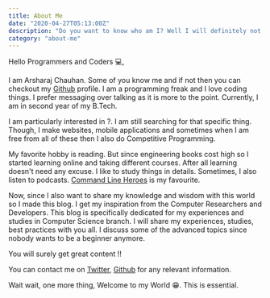 ```yaml
---
title: About Me
date: "2020-04-27T05:13:00Z"
description: "Do you want to know who am I? Well I will definitely not tell you."
category: "about-me"
---
```


Hello Programmers and Coders 💻,

I am Arsharaj Chauhan. Some of you know me and if not then you can checkout my [Github](https://github.com/arsharaj) profile. I am a programming freak and I love coding things. I prefer messaging over talking as it is more to the point. Currently, I am in second year of my B.Tech.

I am particularly interested in ?. I am still searching for that specific thing. Though, I make websites, mobile applications and sometimes when I am free from all of these then I also do Competitive Programming. 

My favorite hobby is reading. But since engineering books cost high so I started learning online and taking different courses. After all learning doesn't  need any excuse. I like to study things in details. Sometimes, I also listen to podcasts. [Command Line Heroes](https://www.redhat.com/en/command-line-heroes) is my favourite.

Now, since I also want to share my knowledge and wisdom with this world so I made this blog. I get my inspiration from the Computer Researchers and Developers. This blog is specifically dedicated for my experiences and studies in Computer Science branch. I will share my experiences, studies, best practices with you all. I discuss some of the advanced topics since nobody wants to be a beginner anymore.

You will surely get great content !!

You can contact me on [Twitter](https://twitter.com/arsharajchauhan), [Github](https://github.com/arsharaj) for any relevant information.

Wait wait, one more thing, Welcome to my World 😁. This is essential.